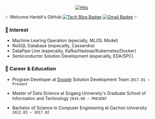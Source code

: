 <div align=center>

[![Hits](https://hits.seeyoufarm.com/api/count/incr/badge.svg?url=https%3A%2F%2Fgithub.com%2Flogdeveloper)](https://hits.seeyoufarm.com) 

</div>

<!--
**logdeveloper/logdeveloper** is a ✨ _special_ ✨ repository because its `README.md` (this file) appears on your GitHub profile. -->


✨ Welcome Hanbit's GitHub [![Tech Blog Badge](http://img.shields.io/badge/-Tech%20blog-black?style=flat-square&logo=github&link=https://log-laboratory.tistory.com/)](https://log-laboratory.tistory.com/)  [![Gmail Badge](https://img.shields.io/badge/Gmail-d14836?style=flat-square&logo=Gmail&logoColor=white&link=mailto:loghanbit@gmail.com)](mailto:loghanbit@gmail.com)
 ✨


### 🤔 Interest
* Machine Learing Operation (epecially, ML/DL Model)
* NoSQL Database (especailly, Cassandra)
* DataPipe Line (especailly, Kafka/Hadoop/Kubernetes/Docker)
* Semiconductor Solution Development (especailly, EDA/SPC) 
  
### 🌱 Career & Education
* Program Developer at [Doople](http://doople.net/) Solution Development Team `2017.01 ~ Present`

* Master of Data Science at Sogang University's Graduate School of Information and Technology `2019.09 ~ PRESENT`  
* Bachelor of Science in Computer Engineering at Gachon University `2012.03 ~ 2017.02`   

<!--
**sooftware/sooftware** is a ✨ _special_ ✨ repository because its `README.md` (this file) appears on your GitHub profile.

### Publication
* [KoSpeech: Open-Source Toolkit for End-to-End Korean Speech Recognition, *arXiv preprint, 2020*](https://arxiv.org/abs/2009.03092).

* `2016.04 ~ 2016.06` : Undergraduate Researcher at [OCLab](http://speech.sogang.ac.kr/)

Here are some ideas to get you started:

- 🔭 I’m currently working on ...
- 🌱 I’m currently learning ...
- 👯 I’m looking to collaborate on ...
- 🤔 I’m looking for help with ...
- 💬 Ask me about ...
- 📫 How to reach me: ...
- 😄 Pronouns: ...
- ⚡ Fun fact: ...
-->
